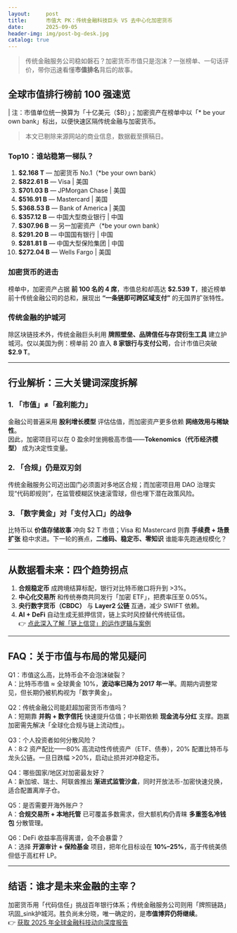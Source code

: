 ```yaml
---
layout:     post
title:      市值大 PK：传统金融科技巨头 VS 去中心化加密货币
date:       2025-09-05
header-img: img/post-bg-desk.jpg
catalog: true
---
```


> 传统金融服务公司稳如磐石？加密货币市值只是泡沫？一张榜单、一句话评价，带你迅速看懂**市值排名**背后的故事。

## 全球市值排行榜前 100 强速览
| 注：市值单位统一换算为「十亿美元（$B）」；加密资产在榜单中以「\* be your own bank」标出，以便快速区隔传统金融与加密货币。  
> 本文已剔除来源网站的商业信息，数据截至撰稿日。

### Top10：谁站稳第一梯队？
1. **$2.168 T**  — 加密货币 No.1（\*be your own bank）  
2. **$822.61 B** — Visa | 美国  
3. **$701.03 B** — JPMorgan Chase | 美国  
4. **$516.91 B** — Mastercard | 美国  
5. **$368.53 B** — Bank of America | 美国  
6. **$357.12 B** — 中国大型商业银行 | 中国  
7. **$307.96 B** — 另一加密资产（\*be your own bank）  
8. **$291.20 B** — 中国国有银行 | 中国  
9. **$281.81 B** — 中国大型保险集团 | 中国  
10. **$272.04 B** — Wells Fargo | 美国  

### 加密货币的进击
榜单中，加密资产占据 **前 100 名的 4 席**，市值总和却高达 **$2.539 T**，接近榜单前十传统金融公司的总和，展现出 **“一条链即可跨区域支付”** 的无国界扩张特性。

### 传统金融的护城河
除区块链技术外，传统金融巨头利用 **牌照壁垒、品牌信任与存贷衍生工具** 建立护城河。仅以美国为例：榜单前 20 直入 **8 家银行与支付公司**，合计市值已突破 **$2.9 T**。

---

## 行业解析：三大关键词深度拆解

### 1. 「市值」≠「盈利能力」
金融公司普遍采用 **股利增长模型** 评估估值，而加密资产更多依赖 **网络效用与稀缺性**。  
因此，加密项目可以在 0 盈余时坐拥极高市值——**Tokenomics（代币经济模型）** 成为决定性变量。

### 2. 「合规」仍是双刃剑
传统金融服务公司迈出国门必须面对多地区合规；而加密项目用 DAO 治理实现“代码即规则”，在监管模糊区快速滚雪球，但也埋下潜在政策风险。

### 3. 「数字黄金」对「支付入口」的战争
比特币以 **价值存储故事** 冲向 $2 T 市值；Visa 和 Mastercard 则靠 **手续费 + 场景扩张** 稳中求进。下一轮的赛点，**二维码、稳定币、零知识** 谁能率先跑通规模化？

---

## 从数据看未来：四个趋势拐点
1. **合规稳定币** 成跨境结算标配，银行对比特币敞口将升到 >3%。  
2. **中心化交易所** 和传统券商共同发行「加密 ETF」，把费率压至 0.05%。  
3. **央行数字货币（CBDC）** 与 **Layer2 公链** 互通，减少 SWIFT 依赖。  
4. **AI + DeFi** 自动生成无抵押信贷，链上实时风控替代传统征信。  
   👉 [点此深入了解「链上信贷」的运作逻辑与案例](https://okxdog.com/)

---

## FAQ：关于市值与布局的常见疑问

Q1：市值这么高，比特币会不会泡沫破裂？  
A：比特币市值 ≈ 全球黄金 10%，**波动率已降为 2017 年一半**。周期内调整常见，但长期仍被机构视为「数字黄金」。

Q2：传统金融公司能赶超加密货币市值吗？  
A：短期靠 **并购 + 数字信托** 快速提升估值；中长期依赖 **现金流与分红** 支撑。跑赢加密需先解决「全球化合规与链上流动性」。

Q3：个人投资者如何分散风险？  
A：8:2 资产配比——80% 高流动性传统资产（ETF、债券），20% 配置比特币与龙头公链。一旦日跌幅 >20%，启动止损并对冲稳定币。

Q4：哪些国家/地区对加密最友好？  
A：新加坡、瑞士、阿联酋推出 **渐进式监管沙盒**，同时开放法币-加密快速兑换，适合配置离岸子仓。  

Q5：是否需要开海外账户？  
A：**合规交易所 + 本地托管** 已可覆盖多数需求，但大额机构仍青睐 **多重签名冷钱包** 分散管理。  

Q6：DeFi 收益率高得离谱，会不会暴雷？  
A：选择 **开源审计 + 保险基金** 项目，把年化目标设在 **10%–25%**，高于传统美债但低于高杠杆 LP。  

---

## 结语：谁才是未来金融的主宰？
加密货币用「代码信任」挑战百年银行体系；传统金融服务公司则用「牌照链路」巩固_sink护城河。胜负尚未分晓，唯一确定的，是**市值博弈仍将继续**。  
👉 [获取 2025 年全球金融科技动向深度报告](https://okxdog.com/)